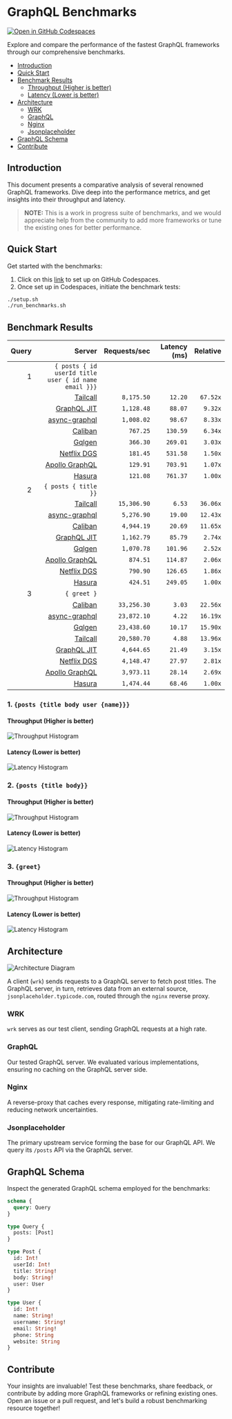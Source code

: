 # GraphQL Benchmarks <!-- omit from toc -->

[![Open in GitHub Codespaces](https://github.com/codespaces/badge.svg)](https://codespaces.new/tailcallhq/graphql-benchmarks)

Explore and compare the performance of the fastest GraphQL frameworks through our comprehensive benchmarks.

- [Introduction](#introduction)
- [Quick Start](#quick-start)
- [Benchmark Results](#benchmark-results)
  - [Throughput (Higher is better)](#throughput-higher-is-better)
  - [Latency (Lower is better)](#latency-lower-is-better)
- [Architecture](#architecture)
  - [WRK](#wrk)
  - [GraphQL](#graphql)
  - [Nginx](#nginx)
  - [Jsonplaceholder](#jsonplaceholder)
- [GraphQL Schema](#graphql-schema)
- [Contribute](#contribute)

[Tailcall]: https://github.com/tailcallhq/tailcall
[Gqlgen]: https://github.com/99designs/gqlgen
[Apollo GraphQL]: https://github.com/apollographql/apollo-server
[Netflix DGS]: https://github.com/netflix/dgs-framework
[Caliban]: https://github.com/ghostdogpr/caliban
[async-graphql]: https://github.com/async-graphql/async-graphql
[Hasura]: https://github.com/hasura/graphql-engine
[GraphQL JIT]: https://github.com/zalando-incubator/graphql-jit

## Introduction

This document presents a comparative analysis of several renowned GraphQL frameworks. Dive deep into the performance metrics, and get insights into their throughput and latency.

> **NOTE:** This is a work in progress suite of benchmarks, and we would appreciate help from the community to add more frameworks or tune the existing ones for better performance.

## Quick Start

Get started with the benchmarks:

1. Click on this [link](https://codespaces.new/tailcallhq/graphql-benchmarks) to set up on GitHub Codespaces.
2. Once set up in Codespaces, initiate the benchmark tests:

```bash
./setup.sh
./run_benchmarks.sh
```

## Benchmark Results

<!-- PERFORMANCE_RESULTS_START -->

| Query | Server | Requests/sec | Latency (ms) | Relative |
|-------:|--------:|--------------:|--------------:|---------:|
| 1 | `{ posts { id userId title user { id name email }}}` |
|| [Tailcall] | `8,175.50` | `12.20` | `67.52x` |
|| [GraphQL JIT] | `1,128.48` | `88.07` | `9.32x` |
|| [async-graphql] | `1,008.02` | `98.67` | `8.33x` |
|| [Caliban] | `767.25` | `130.59` | `6.34x` |
|| [Gqlgen] | `366.30` | `269.01` | `3.03x` |
|| [Netflix DGS] | `181.45` | `531.58` | `1.50x` |
|| [Apollo GraphQL] | `129.91` | `703.91` | `1.07x` |
|| [Hasura] | `121.08` | `761.37` | `1.00x` |
| 2 | `{ posts { title }}` |
|| [Tailcall] | `15,306.90` | `6.53` | `36.06x` |
|| [async-graphql] | `5,276.90` | `19.00` | `12.43x` |
|| [Caliban] | `4,944.19` | `20.69` | `11.65x` |
|| [GraphQL JIT] | `1,162.79` | `85.79` | `2.74x` |
|| [Gqlgen] | `1,070.78` | `101.96` | `2.52x` |
|| [Apollo GraphQL] | `874.51` | `114.87` | `2.06x` |
|| [Netflix DGS] | `790.90` | `126.65` | `1.86x` |
|| [Hasura] | `424.51` | `249.05` | `1.00x` |
| 3 | `{ greet }` |
|| [Caliban] | `33,256.30` | `3.03` | `22.56x` |
|| [async-graphql] | `23,872.10` | `4.22` | `16.19x` |
|| [Gqlgen] | `23,438.60` | `10.17` | `15.90x` |
|| [Tailcall] | `20,580.70` | `4.88` | `13.96x` |
|| [GraphQL JIT] | `4,644.65` | `21.49` | `3.15x` |
|| [Netflix DGS] | `4,148.47` | `27.97` | `2.81x` |
|| [Apollo GraphQL] | `3,973.11` | `28.14` | `2.69x` |
|| [Hasura] | `1,474.44` | `68.46` | `1.00x` |

<!-- PERFORMANCE_RESULTS_END -->



### 1. `{posts {title body user {name}}}`
#### Throughput (Higher is better)

![Throughput Histogram](assets/req_sec_histogram1.png)

#### Latency (Lower is better)

![Latency Histogram](assets/latency_histogram1.png)

### 2. `{posts {title body}}`
#### Throughput (Higher is better)

![Throughput Histogram](assets/req_sec_histogram2.png)

#### Latency (Lower is better)

![Latency Histogram](assets/latency_histogram2.png)

### 3. `{greet}`
#### Throughput (Higher is better)

![Throughput Histogram](assets/req_sec_histogram3.png)

#### Latency (Lower is better)

![Latency Histogram](assets/latency_histogram3.png)

## Architecture

![Architecture Diagram](assets/architecture.png)

A client (`wrk`) sends requests to a GraphQL server to fetch post titles. The GraphQL server, in turn, retrieves data from an external source, `jsonplaceholder.typicode.com`, routed through the `nginx` reverse proxy.

### WRK

`wrk` serves as our test client, sending GraphQL requests at a high rate.

### GraphQL

Our tested GraphQL server. We evaluated various implementations, ensuring no caching on the GraphQL server side.

### Nginx

A reverse-proxy that caches every response, mitigating rate-limiting and reducing network uncertainties.

### Jsonplaceholder

The primary upstream service forming the base for our GraphQL API. We query its `/posts` API via the GraphQL server.

## GraphQL Schema

Inspect the generated GraphQL schema employed for the benchmarks:

```graphql
schema {
  query: Query
}

type Query {
  posts: [Post]
}

type Post {
  id: Int!
  userId: Int!
  title: String!
  body: String!
  user: User
}

type User {
  id: Int!
  name: String!
  username: String!
  email: String!
  phone: String
  website: String
}
```

## Contribute

Your insights are invaluable! Test these benchmarks, share feedback, or contribute by adding more GraphQL frameworks or refining existing ones. Open an issue or a pull request, and let's build a robust benchmarking resource together!
